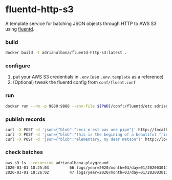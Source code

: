 # fluentd-http-s3

A template service for batching JSON objects through HTTP to AWS S3 using [fluentd](https://www.fluentd.org/).

### build 

```bash
docker build -t adrianulbona/fluentd-http-s3:latest .
```
### configure

1) put your AWS S3 credentials in `.env` (use `.env.template` as a reference)
2) (Optional) tweak the fluentd config from `conf/fluent.conf`

### run

```bash
docker run --rm -p 9880:9880 --env-file ${PWD}/conf:/fluentd/etc adrianulbona/fluentd-http-s3:latest
```

### publish records

```bash
curl -X POST -d 'json={"blob":"ceci n`est pas une pipe"}' http://localhost:9880/events
curl -X POST -d 'json={"blob":"this is the begining of a beautiful friendship"}' http://localhost:9880/events
curl -X POST -d 'json={"blob":"elementary, my dear Watson"}' http://localhost:9880/events
```

### check batches

```bash
aws s3 ls --recursive adrianulbona-playground
2020-03-01 18:25:03         66 logs/year=2020/month=03/day=01/2020030117_0.json.gz
2020-03-01 18:26:02         47 logs/year=2020/month=03/day=01/2020030117_1.json.gz
```